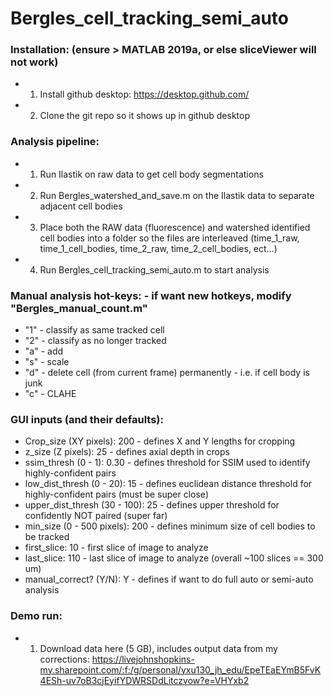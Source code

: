 # Bergles_cell_tracking_semi_auto

### Installation: (ensure > MATLAB 2019a, or else sliceViewer will not work)
* 1. Install github desktop: https://desktop.github.com/
* 2. Clone the git repo so it shows up in github desktop
   
   
### Analysis pipeline:
* 1. Run Ilastik on raw data to get cell body segmentations
* 2. Run Bergles_watershed_and_save.m on the Ilastik data to separate adjacent cell bodies
* 3. Place both the RAW data (fluorescence) and watershed identified cell bodies into a folder so the files are interleaved (time_1_raw, time_1_cell_bodies, time_2_raw, time_2_cell_bodies, ect...)
* 4. Run Bergles_cell_tracking_semi_auto.m to start analysis


### Manual analysis hot-keys: - if want new hotkeys, modify "Bergles_manual_count.m"
* "1" - classify as same tracked cell
* "2" - classify as no longer tracked
* "a" - add
* "s" - scale
* "d" - delete cell (from current frame) permanently - i.e. if cell body is junk
* "c" - CLAHE

### GUI inputs (and their defaults):
* Crop_size (XY pixels): 200 - defines X and Y lengths for cropping
* z_size (Z pixels): 25 - defines axial depth in crops
* ssim_thresh (0 - 1): 0.30 - defines threshold for SSIM used to identify highly-confident pairs
* low_dist_thresh (0 - 20): 15 - defines euclidean distance threshold for highly-confident pairs (must be super close)
* upper_dist_thresh (30 - 100): 25 - defines upper threshold for confidently NOT paired (super far)
* min_size (0 - 500 pixels): 200 - defines minimum size of cell bodies to be tracked
* first_slice: 10 - first slice of image to analyze
* last_slice: 110 - last slice of image to analyze (overall ~100 slices == 300 um)
* manual_correct? (Y/N): Y - defines if want to do full auto or semi-auto analysis




### Demo run:
* 1. Download data here (5 GB), includes output data from my corrections: https://livejohnshopkins-my.sharepoint.com/:f:/g/personal/yxu130_jh_edu/EpeTEaEYmB5FvK4ESh-uv7oB3cjEyifYDWRSDdLitczvow?e=VHYxb2 
   
